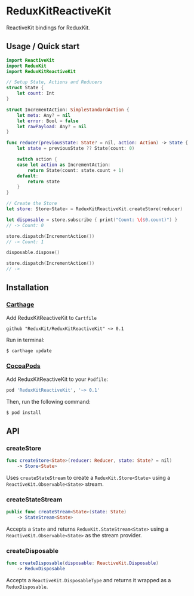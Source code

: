 # ReduxKitReactiveKit

ReactiveKit bindings for ReduxKit.

## Usage / Quick start

```swift
import ReactiveKit
import ReduxKit
import ReduxKitReactiveKit

// Setup State, Actions and Reducers
struct State {
    let count: Int
}

struct IncrementAction: SimpleStandardAction {
    let meta: Any? = nil
    let error: Bool = false
    let rawPayload: Any? = nil
}

func reducer(previousState: State? = nil, action: Action) -> State {
    let state = previousState ?? State(count: 0)

    switch action {
    case let action as IncrementAction:
        return State(count: state.count + 1)
    default:
        return state
    }
}

// Create the Store
let store: Store<State> = ReduxKitReactiveKit.createStore(reducer)

let disposable = store.subscribe { print("Count: \($0.count)") }
// -> Count: 0

store.dispatch(IncrementAction())
// -> Count: 1

disposable.dispose()

store.dispatch(IncrementAction())
// ->
```

## Installation

### [Carthage](https://github.com/Carthage/Carthage)

Add ReduxKitReactiveKit to `Cartfile`
```
github "ReduxKit/ReduxKitReactiveKit" ~> 0.1
```

Run in terminal:
```bash
$ carthage update
```

### [CocoaPods](http://cocoapods.org)

Add ReduxKitReactiveKit to your `Podfile`:

```ruby
pod 'ReduxKitReactiveKit', '~> 0.1'
```

Then, run the following command:

```bash
$ pod install
```

## API

### createStore

```swift
func createStore<State>(reducer: Reducer, state: State? = nil)
	-> Store<State>
```

Uses `createStateStream` to create a `ReduxKit.Store<State>` using a `ReactiveKit.Observable<State>` stream.


### createStateStream

```swift
public func createStream<State>(state: State)
	-> StateStream<State>
```

Accepts a `State` and returns `ReduxKit.StateStream<State>` using a `ReactiveKit.Observable<State>` as the stream provider.

### createDisposable

```swift
func createDisposable(disposable: ReactiveKit.Disposable)
	-> ReduxDisposable
```

Accepts a `ReactiveKit.DisposableType` and returns it wrapped as a `ReduxDisposable`.
